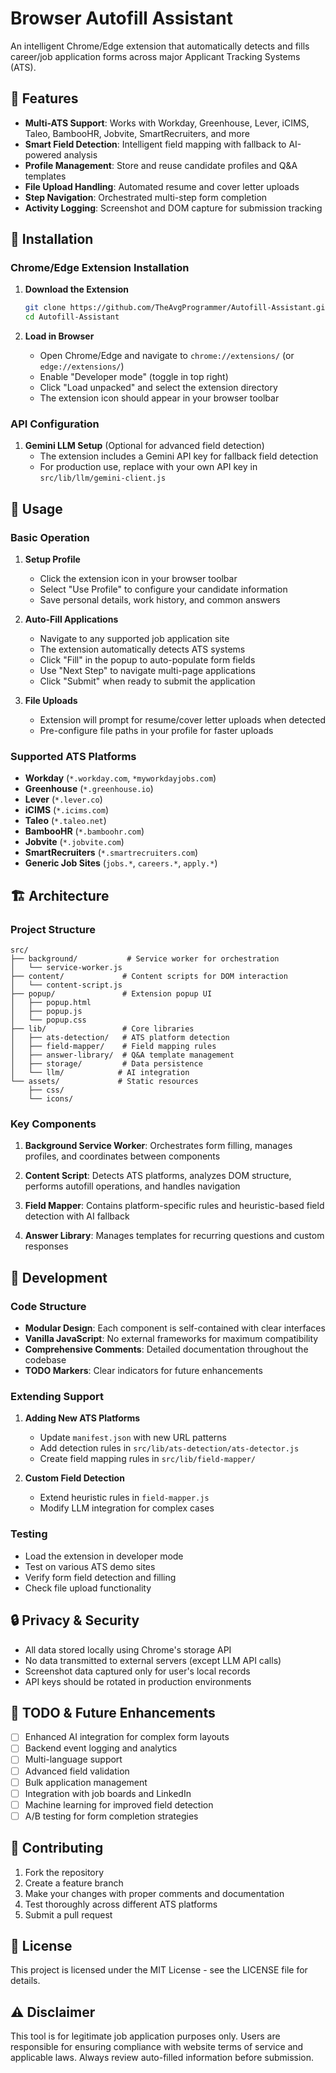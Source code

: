 # Browser Autofill Assistant

An intelligent Chrome/Edge extension that automatically detects and fills career/job application forms across major Applicant Tracking Systems (ATS).

## 🎯 Features

- **Multi-ATS Support**: Works with Workday, Greenhouse, Lever, iCIMS, Taleo, BambooHR, Jobvite, SmartRecruiters, and more
- **Smart Field Detection**: Intelligent field mapping with fallback to AI-powered analysis
- **Profile Management**: Store and reuse candidate profiles and Q&A templates
- **File Upload Handling**: Automated resume and cover letter uploads
- **Step Navigation**: Orchestrated multi-step form completion
- **Activity Logging**: Screenshot and DOM capture for submission tracking

## 🚀 Installation

### Chrome/Edge Extension Installation

1. **Download the Extension**
   ```bash
   git clone https://github.com/TheAvgProgrammer/Autofill-Assistant.git
   cd Autofill-Assistant
   ```

2. **Load in Browser**
   - Open Chrome/Edge and navigate to `chrome://extensions/` (or `edge://extensions/`)
   - Enable "Developer mode" (toggle in top right)
   - Click "Load unpacked" and select the extension directory
   - The extension icon should appear in your browser toolbar

### API Configuration

1. **Gemini LLM Setup** (Optional for advanced field detection)
   - The extension includes a Gemini API key for fallback field detection
   - For production use, replace with your own API key in `src/lib/llm/gemini-client.js`

## 📖 Usage

### Basic Operation

1. **Setup Profile**
   - Click the extension icon in your browser toolbar
   - Select "Use Profile" to configure your candidate information
   - Save personal details, work history, and common answers

2. **Auto-Fill Applications**
   - Navigate to any supported job application site
   - The extension automatically detects ATS systems
   - Click "Fill" in the popup to auto-populate form fields
   - Use "Next Step" to navigate multi-page applications
   - Click "Submit" when ready to submit the application

3. **File Uploads**
   - Extension will prompt for resume/cover letter uploads when detected
   - Pre-configure file paths in your profile for faster uploads

### Supported ATS Platforms

- **Workday** (`*.workday.com`, `*myworkdayjobs.com`)
- **Greenhouse** (`*.greenhouse.io`)
- **Lever** (`*.lever.co`)
- **iCIMS** (`*.icims.com`)
- **Taleo** (`*.taleo.net`)
- **BambooHR** (`*.bamboohr.com`)
- **Jobvite** (`*.jobvite.com`)
- **SmartRecruiters** (`*.smartrecruiters.com`)
- **Generic Job Sites** (`jobs.*`, `careers.*`, `apply.*`)

## 🏗️ Architecture

### Project Structure

```
src/
├── background/           # Service worker for orchestration
│   └── service-worker.js
├── content/             # Content scripts for DOM interaction
│   └── content-script.js
├── popup/               # Extension popup UI
│   ├── popup.html
│   ├── popup.js
│   └── popup.css
├── lib/                 # Core libraries
│   ├── ats-detection/   # ATS platform detection
│   ├── field-mapper/    # Field mapping rules
│   ├── answer-library/  # Q&A template management
│   ├── storage/         # Data persistence
│   └── llm/            # AI integration
└── assets/             # Static resources
    ├── css/
    └── icons/
```

### Key Components

1. **Background Service Worker**: Orchestrates form filling, manages profiles, and coordinates between components

2. **Content Script**: Detects ATS platforms, analyzes DOM structure, performs autofill operations, and handles navigation

3. **Field Mapper**: Contains platform-specific rules and heuristic-based field detection with AI fallback

4. **Answer Library**: Manages templates for recurring questions and custom responses

## 🔧 Development

### Code Structure

- **Modular Design**: Each component is self-contained with clear interfaces
- **Vanilla JavaScript**: No external frameworks for maximum compatibility
- **Comprehensive Comments**: Detailed documentation throughout the codebase
- **TODO Markers**: Clear indicators for future enhancements

### Extending Support

1. **Adding New ATS Platforms**
   - Update `manifest.json` with new URL patterns
   - Add detection rules in `src/lib/ats-detection/ats-detector.js`
   - Create field mapping rules in `src/lib/field-mapper/`

2. **Custom Field Detection**
   - Extend heuristic rules in `field-mapper.js`
   - Modify LLM integration for complex cases

### Testing

- Load the extension in developer mode
- Test on various ATS demo sites
- Verify form field detection and filling
- Check file upload functionality

## 🔒 Privacy & Security

- All data stored locally using Chrome's storage API
- No data transmitted to external servers (except LLM API calls)
- Screenshot data captured only for user's local records
- API keys should be rotated in production environments

## 📝 TODO & Future Enhancements

- [ ] Enhanced AI integration for complex form layouts
- [ ] Backend event logging and analytics
- [ ] Multi-language support
- [ ] Advanced field validation
- [ ] Bulk application management
- [ ] Integration with job boards and LinkedIn
- [ ] Machine learning for improved field detection
- [ ] A/B testing for form completion strategies

## 🤝 Contributing

1. Fork the repository
2. Create a feature branch
3. Make your changes with proper comments and documentation
4. Test thoroughly across different ATS platforms
5. Submit a pull request

## 📄 License

This project is licensed under the MIT License - see the LICENSE file for details.

## ⚠️ Disclaimer

This tool is for legitimate job application purposes only. Users are responsible for ensuring compliance with website terms of service and applicable laws. Always review auto-filled information before submission.